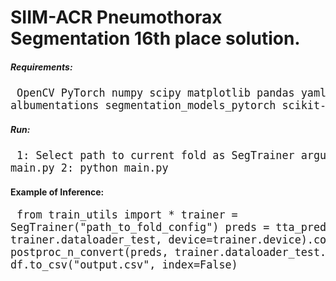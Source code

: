 # SIIM-ACR Pneumothorax Segmentation 16th place solution.

##### Requirements:
<big><pre>
OpenCV
PyTorch
numpy
scipy
matplotlib
pandas
yaml
pywt
albumentations
segmentation_models_pytorch
scikit-image
NVIDIA Apex
</pre></big>

##### Run:
<big><pre>
1: Select path to current fold as SegTrainer argument in main.py
2: python main.py
</pre></big>

#### Example of Inference:
<big><pre>
from train_utils import *
trainer = SegTrainer("path_to_fold_config")
preds = tta_predictions(trainer.model, trainer.dataloader_test, device=trainer.device).copy()
df = postproc_n_convert(preds, trainer.dataloader_test.dataset.fold_keys)
df.to_csv("output.csv", index=False)
</pre></big>